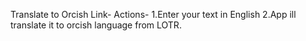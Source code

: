 Translate to Orcish 
Link-
Actions-
1.Enter your text in English
2.App ill translate it to orcish language from LOTR.

